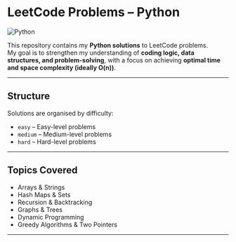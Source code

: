 # LeetCode Problems – Python

![Python](https://img.shields.io/badge/Language-Python-blue?logo=python)

This repository contains my **Python solutions** to LeetCode problems.  
My goal is to strengthen my understanding of **coding logic, data structures, and problem-solving**, with a focus on achieving **optimal time and space complexity (ideally O(n))**.

---

## Structure
Solutions are organised by difficulty:
- `easy` – Easy-level problems  
- `medium` – Medium-level problems  
- `hard` – Hard-level problems  

---

## Topics Covered
- Arrays & Strings  
- Hash Maps & Sets  
- Recursion & Backtracking  
- Graphs & Trees  
- Dynamic Programming  
- Greedy Algorithms & Two Pointers  

---



